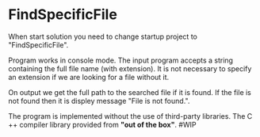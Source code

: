 # FindSpecificFile
When start solution you need to change startup project to "FindSpecificFile".

Program works in console mode.
The input program accepts a string containing the full file name (with extension). 
It is not necessary to specify an extension if we are looking for a file without it.

On output we get the full path to the searched file if it is found. 
If the file is not found then it is displey message "File is not found.".

The program is implemented without the use of third-party libraries. 
The C ++ compiler library provided from **"out of the box"**.
#WIP
